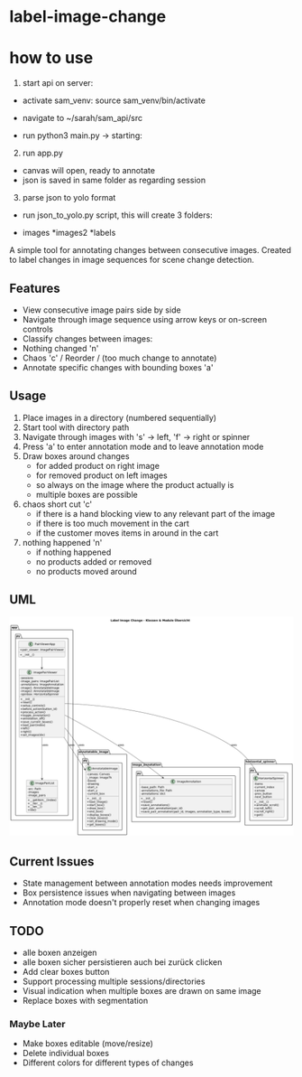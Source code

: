 # label-image-change

# how to use
1. start api on server:

- activate sam_venv: source sam_venv/bin/activate

- navigate to ~/sarah/sam_api/src
- run python3 main.py -> starting:

2. run app.py
- canvas will open, ready to annotate
- json is saved in same folder as regarding session

3. parse json to yolo format
- run json_to_yolo.py script, this will create 3 folders:
* images
*images2
*labels

A simple tool for annotating changes between consecutive images. Created to label changes in image sequences for scene change detection.

## Features

- View consecutive image pairs side by side
- Navigate through image sequence using arrow keys or on-screen controls
- Classify changes between images:
- Nothing changed 'n'
- Chaos 'c' / Reorder / (too much change to annotate)
- Annotate specific changes with bounding boxes 'a'

## Usage

1. Place images in a directory (numbered sequentially)
2. Start tool with directory path
3. Navigate through images with 's' -> left, 'f' -> right or spinner
4. Press 'a' to enter annotation mode and to leave annotation mode
5. Draw boxes around changes
    - for added product on right image
    - for removed product on left images 
    - so always on the image where the product actually is
    - multiple boxes are possible
6. chaos short cut 'c'
    - if there is a hand blocking view to any relevant part of the image
    - if there is too much movement in the cart
    - if the customer moves items in around in the cart
7. nothing happened 'n'
    - if nothing happened
    - no products added or removed
    - no products moved around


## UML
![uml](image.png)

## Current Issues

- State management between annotation modes needs improvement
- Box persistence issues when navigating between images
- Annotation mode doesn't properly reset when changing images

## TODO

- alle boxen anzeigen
- alle boxen sicher persistieren auch bei zurück clicken
- Add clear boxes button
- Support processing multiple sessions/directories
- Visual indication when multiple boxes are drawn on same image
- Replace boxes with segmentation

### Maybe Later

- Make boxes editable (move/resize)
- Delete individual boxes
- Different colors for different types of changes
